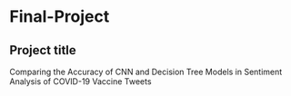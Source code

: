 # Final-Project
## Project title
Comparing the Accuracy of CNN and Decision Tree Models in Sentiment Analysis of COVID-19 Vaccine Tweets
